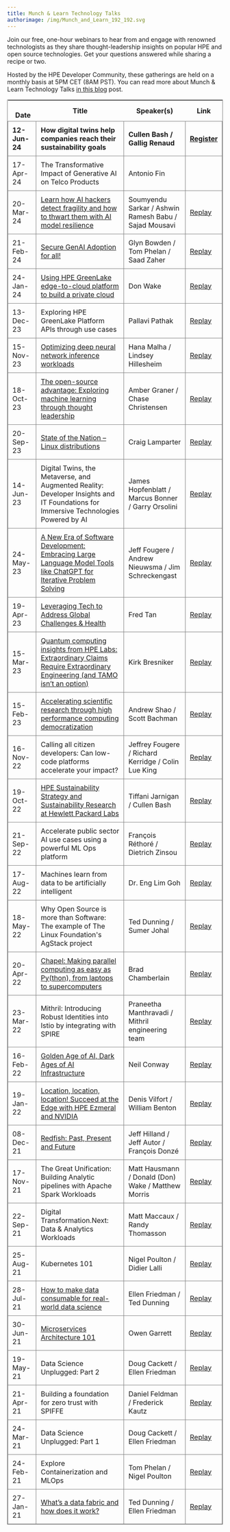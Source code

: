 ```yaml
---
title: Munch & Learn Technology Talks
authorimage: /img/Munch_and_Learn_192_192.svg
---
```

Join our free, one-hour webinars to hear from and engage with renowned technologists as they share thought-leadership insights on popular HPE and open source technologies. Get your questions answered while sharing a recipe or two.

Hosted by the HPE Developer Community, these gatherings are held on a monthly basis at 5PM CET (8AM PST). You can read more about Munch & Learn Technology Talks [in this blog](https://developer.hpe.com/blog/hpe-dev-launches-its-munch-learn-technical-talks) post.

<style>
table {
    display: block;
    width: max-content !important;
    max-width: 100%;
    overflow: auto;
     -webkit-box-shadow: none;
    -moz-box-shadow: none;
    box-shadow: none;
    border:1px solid grey;
}
td {
   -webkit-box-shadow: none;
    -moz-box-shadow: none;
    box-shadow: none;
    border:1px solid grey;
    text-align: left !important;
     font-weight: normal !important;
    padding: 10px !important;
}
thead tr:first-child td {
  -webkit-box-shadow: none;
  -moz-box-shadow: none;
  box-shadow: none;
  border:1px solid grey;
  text-align: center !important;
  padding: 20px !important;
  font-weight: bold !important;
}
</style>

| &nbsp;&nbsp;&nbsp;&nbsp; &nbsp;&nbsp;Date&nbsp; | Title                                                                                                                                                                                                                 | Speaker(s)                                            | Link                                                                                                       |
| ----------------------------------------------- | --------------------------------------------------------------------------------------------------------------------------------------------------------------------------------------------------------------------- | ----------------------------------------------------- | ---------------------------------------------------------------------------------------------------------- |
| **12-Jun-24**                                   | **How digital twins help companies reach their sustainability goals**                                                                                                                                                 | **Cullen Bash / Gallig Renaud**                       | **[Register](https://hpe.zoom.us/webinar/register/7117133391540/WN_1RmdjuUxQQqEBKV6AiUNjA)**               |
| 17-Apr-24                                       | The Transformative Impact of Generative AI on Telco Products                                                                                                                                                          | Antonio Fin                                           |                                                                                                            |
| 20-Mar-24                                       | [Learn how AI hackers detect fragility and how to thwart them with AI model resilience](https://hpe-developer-portal.s3.amazonaws.com/HackShack-HPE-Trust-ML.pdf)                                                     | Soumyendu Sarkar / Ashwin Ramesh Babu / Sajad Mousavi | [Replay](https://www.youtube.com/watch?v=CMASNlKuTao&list=PLtS6YX0YOX4f5TyRI7jUdjm7D9H4laNlF)              |
| 21-Feb-24                                       | [Secure GenAI Adoption for all!](https://hpe-developer-portal.s3.amazonaws.com/SecureGenAIAdoption.pdf)                                                                                                               | Glyn Bowden / Tom Phelan / Saad Zaher                 | [Replay](https://www.youtube.com/watch?v=FSEMz8fvpYE&list=PLtS6YX0YOX4f5TyRI7jUdjm7D9H4laNlF)              |
| 24-Jan-24                                       | [Using HPE GreenLake edge-to-cloud platform to build a private cloud](https://hpe-developer-portal.s3.amazonaws.com/munch-n-learn_build_private_cloud_HPE_GL_edge-to-cloud-Platform.pdf)                              | Don Wake                                              | [Replay](https://www.youtube.com/watch?v=Rm1z2pHtyw0&list=PLtS6YX0YOX4f5TyRI7jUdjm7D9H4laNlF)              |
| 13-Dec-23                                       | Exploring HPE GreenLake Platform APIs through use cases                                                                                                                                                               | Pallavi Pathak                                        | [Replay](https://www.youtube.com/watch?v=IM7W89Vt7zQ&list=PLtS6YX0YOX4f5TyRI7jUdjm7D9H4laNlF)              |
| 15-Nov-23                                       | [Optimizing deep neural network inference workloads](https://hpe-developer-portal.s3.amazonaws.com/Inference-Optimization-HPEDevelopers-Nov15-2023.pdf)                                                               | Hana Malha / Lindsey Hillesheim                       | [Replay](https://www.youtube.com/watch?v=Ck5dVgp68uA&list=PLtS6YX0YOX4f5TyRI7jUdjm7D9H4laNlF)              |
| 18-Oct-23                                       | [The open-source advantage: Exploring machine learning through thought leadership](https://hpe-developer-portal.s3.amazonaws.com/The+Open+Source+advantage+Exploring+Machine+Learning+Through+Thought+Leadership.pdf) | Amber Graner / Chase Christensen                      | [Replay](https://www.youtube.com/watch?v=BgirPJNDtxs&list=PLtS6YX0YOX4f5TyRI7jUdjm7D9H4laNlF)              |
| 20-Sep-23                                       | [State of the Nation – Linux distributions](https://hpe-developer-portal.s3.amazonaws.com/Linux_Trends_07.pdf)                                                                                                        | Craig Lamparter                                       | [Replay](https://www.youtube.com/watch?v=dFYLyy7oL-Q&list=PLtS6YX0YOX4f5TyRI7jUdjm7D9H4laNlF&index=1&t=3s) |
| 14-Jun-23                                       | Digital Twins, the Metaverse, and Augmented Reality: Developer Insights and IT Foundations for Immersive Technologies Powered by AI                                                                                   | James Hopfenblatt / Marcus Bonner / Garry Orsolini    | [Replay](https://www.youtube.com/watch?v=T1aWHB0-4kA&list=PLtS6YX0YOX4f5TyRI7jUdjm7D9H4laNlF)              |
| 24-May-23                                       | [A New Era of Software Development: Embracing Large Language Model Tools like ChatGPT for Iterative Problem Solving](https://hpe-developer-portal.s3.amazonaws.com/ChatGPTCollaboration.pdf)                          | Jeff Fougere / Andrew Nieuwsma / Jim Schreckengast    | [Replay](https://www.youtube.com/watch?v=zAm5CpOHfH4&list=PLtS6YX0YOX4f5TyRI7jUdjm7D9H4laNlF)              |
| 19-Apr-23                                       | [Leveraging Tech to Address Global Challenges & Health](https://hpe-developer-portal.s3.amazonaws.com/Tech+for+Good+presentation.pdf)                                                                                 | Fred Tan                                              | [Replay](https://www.youtube.com/watch?v=Wu04-dz81Pc&list=PLtS6YX0YOX4f5TyRI7jUdjm7D9H4laNlF)              |
| 15-Mar-23                                       | [Quantum computing insights from HPE Labs: Extraordinary Claims Require Extraordinary Engineering (and TAMO isn’t an option)](https://hpe-developer-portal.s3.amazonaws.com/BRESNIKER+-+Dev+Community+-+Extra.pdf)    | Kirk Bresniker                                        | [Replay](https://www.youtube.com/watch?v=wVY7uZstDWA&list=PLtS6YX0YOX4f5TyRI7jUdjm7D9H4laNlF&index=1)      |
| 15-Feb-23                                       | [Accelerating scientific research through high performance computing democratization](https://hpe-developer-portal.s3.amazonaws.com/2023_OSS_MunchandLearn.pdf)                                                       | Andrew Shao / Scott Bachman                           | [Replay](https://www.youtube.com/watch?v=DnmhTj1PVIU&list=PLtS6YX0YOX4f5TyRI7jUdjm7D9H4laNlF)              |
| 16-Nov-22                                       | Calling all citizen developers: Can low-code platforms accelerate your impact?                                                                                                                                        | Jeffrey Fougere / Richard Kerridge / Colin Lue King   | [Replay](https://www.youtube.com/watch?v=zc_54fq8PoY&list=PLtS6YX0YOX4f5TyRI7jUdjm7D9H4laNlF&index=1)      |
| 19-Oct-22                                       | [HPE Sustainability Strategy and Sustainability Research at Hewlett Packard Labs](https://hpe-developer-portal.s3.amazonaws.com/HPE_Munch%26Learn_Sustainability_final.pdf)                                           | Tiffani Jarnigan / Cullen Bash                        | [Replay](https://www.youtube.com/watch?v=SUgdVsncWrk&list=PLtS6YX0YOX4f5TyRI7jUdjm7D9H4laNlF&index=1)      |
| 21-Sep-22                                       | Accelerate public sector AI use cases using a powerful ML Ops platform                                                                                                                                                | François Réthoré / Dietrich Zinsou                    | [Replay](https://www.youtube.com/watch?v=5pejLKu32Js&list=PLtS6YX0YOX4f5TyRI7jUdjm7D9H4laNlF&index=1)      |
| 17-Aug-22                                       | Machines learn from data to be artificially intelligent                                                                                                                                                               | Dr. Eng Lim Goh                                       | [Replay](https://youtu.be/3KOFDciS3WU&list=PLtS6YX0YOX4f5TyRI7jUdjm7D9H4laNlF&index=1)                     |
| 18-May-22                                       | Why Open Source is more than Software: The example of The Linux Foundation's AgStack project                                                                                                                          | Ted Dunning / Sumer Johal                             | [Replay](https://www.youtube.com/watch?v=dnhjRF5dr6M&list=PLtS6YX0YOX4f5TyRI7jUdjm7D9H4laNlF&index=1)      |
| 20-Apr-22                                       | [Chapel: Making parallel computing as easy as Py(thon), from laptops to supercomputers](https://hpe-developer-portal.s3.amazonaws.com/ChapelForHPEMunchAndLearn.pdf)                                                  | Brad Chamberlain                                      | [Replay](https://www.youtube.com/watch?v=7Qk8T7_bevo&list=PLtS6YX0YOX4f5TyRI7jUdjm7D9H4laNlF&index=1)      |
| 23-Mar-22                                       | Mithril: Introducing Robust Identities into Istio by integrating with SPIRE                                                                                                                                           | Praneetha Manthravadi / Mithril engineering team      | [Replay](https://youtu.be/xhd8MhG4Vvw&list=PLtS6YX0YOX4f5TyRI7jUdjm7D9H4laNlF)                             |
| 16-Feb-22                                       | [Golden Age of AI, Dark Ages of AI Infrastructure](https://hpe-developer-portal.s3.amazonaws.com/munch-and-learn-feb-2022.pdf)                                                                                        | Neil Conway                                           | [Replay](https://youtu.be/ktZFLD-9qgw&list=PLtS6YX0YOX4f5TyRI7jUdjm7D9H4laNlF)                             |
| 19-Jan-22                                       | [Location, location, location!  Succeed at the Edge with HPE Ezmeral and NVIDIA](https://hpe-developer-portal.s3.amazonaws.com/JanuaryMunchAndLearn.zip)                                                              | Denis Vilfort / William Benton                        | [Replay](https://www.youtube.com/watch?v=C5HfiLatauQ&list=PLtS6YX0YOX4f5TyRI7jUdjm7D9H4laNlF)              |
| 08-Dec-21                                       | [Redfish: Past, Present and Future](https://hpe-developer-portal.s3.amazonaws.com/DecemberMunchAndLearn-Jeff.pdf)                                                                                                     | Jeff Hilland / Jeff Autor / François Donzé            | [Replay](https://www.youtube.com/watch?v=Q1Qeb24lpKg&list=PLtS6YX0YOX4f5TyRI7jUdjm7D9H4laNlF)              |
| 17-Nov-21                                       | The Great Unification: Building Analytic pipelines with Apache Spark Workloads                                                                                                                                        | Matt Hausmann / Donald (Don) Wake / Matthew Morris    | [Replay](https://youtu.be/TxZP_T9CC5Y&list=PLtS6YX0YOX4f5TyRI7jUdjm7D9H4laNlF)                             |
| 22-Sep-21                                       | Digital Transformation.Next: Data & Analytics Workloads                                                                                                                                                               | Matt Maccaux / Randy Thomasson                        | [Replay](https://youtu.be/Q4kJKCS7rbo&list=PLtS6YX0YOX4f5TyRI7jUdjm7D9H4laNlF)                             |
| 25-Aug-21                                       | Kubernetes 101                                                                                                                                                                                                        | Nigel Poulton / Didier Lalli                          | [Replay](https://youtu.be/PWVJKK1obKQ&list=PLtS6YX0YOX4f5TyRI7jUdjm7D9H4laNlF)                             |
| 28-Jul-21                                       | [How to make data consumable for real-world data science](https://hpe-developer-portal.s3.amazonaws.com/uploads/media/2021/7/HPE-Munch-and-Learn-7-28-july-2021.pdf)                                                  | Ellen Friedman / Ted Dunning                          | [Replay](https://youtu.be/4WKjRqflF7M&list=PLtS6YX0YOX4f5TyRI7jUdjm7D9H4laNlF)                             |
| 30-Jun-21                                       | [Microservices Architecture 101](https://hpe-developer-portal.s3.amazonaws.com/uploads/media/2021/4/fundamentals-of-microservices-1625131973756.pdf)                                                                  | Owen Garrett                                          | [Replay](https://youtu.be/qyyxQU37ZyQ&list=PLtS6YX0YOX4f5TyRI7jUdjm7D9H4laNlF)                             |
| 19-May-21                                       | Data Science Unplugged: Part 2                                                                                                                                                                                        | Doug Cackett / Ellen Friedman                         | [Replay](https://youtu.be/Va4tSr__Yok&list=PLtS6YX0YOX4f5TyRI7jUdjm7D9H4laNlF)                             |
| 21-Apr-21                                       | Building a foundation for zero trust with SPIFFE                                                                                                                                                                      | Daniel Feldman / Frederick Kautz                      | [Replay](https://youtu.be/G1ceKr16nn8&list=PLtS6YX0YOX4f5TyRI7jUdjm7D9H4laNlF)                             |
| 24-Mar-21                                       | Data Science Unplugged: Part 1                                                                                                                                                                                        | Doug Cackett / Ellen Friedman                         | [Replay](https://youtu.be/Inh6eXM0EbA&list=PLtS6YX0YOX4f5TyRI7jUdjm7D9H4laNlF)                             |
| 24-Feb-21                                       | Explore Containerization and MLOps                                                                                                                                                                                    | Tom Phelan / Nigel Poulton                            | [Replay](https://youtu.be/9PvKpe7yMpI&list=PLtS6YX0YOX4f5TyRI7jUdjm7D9H4laNlF)                             |
| 27-Jan-21                                       | [What’s a data fabric and how does it work?](https://hpe-developer-portal.s3.amazonaws.com/uploads/media/2020/12/munch-and-learn-dunning-1611939333032.pdf)                                                           | Ted Dunning / Ellen Friedman                          | [Replay](https://youtu.be/qi6sTvu8osk&list=PLtS6YX0YOX4f5TyRI7jUdjm7D9H4laNlF)                             |
